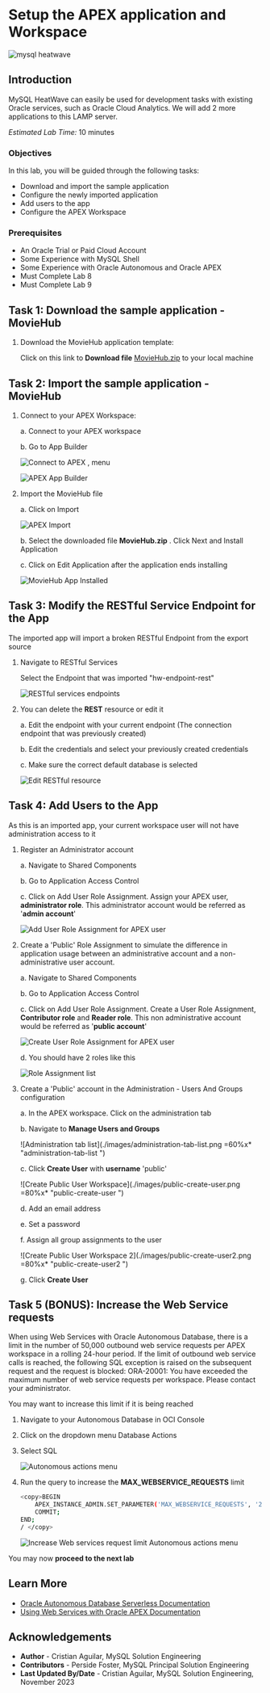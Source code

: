 # Setup the APEX application and Workspace

![mysql heatwave](./images/mysql-heatwave-logo.jpg "mysql heatwave")

## Introduction

MySQL HeatWave can easily be used for development tasks with existing Oracle services, such as Oracle Cloud Analytics. We will add 2 more applications to this LAMP server.


_Estimated Lab Time:_ 10 minutes

### Objectives

In this lab, you will be guided through the following tasks:

- Download and import the sample application
- Configure the newly imported application
- Add users to the app
- Configure the APEX Workspace

### Prerequisites

- An Oracle Trial or Paid Cloud Account
- Some Experience with MySQL Shell
- Some Experience with Oracle Autonomous and Oracle APEX
- Must Complete Lab 8
- Must Complete Lab 9

## Task 1: Download the sample application - MovieHub

1. Download the MovieHub application template:

    Click on this link to **Download file** [MovieHub.zip](https://objectstorage.us-phoenix-1.oraclecloud.com/p/p_59Wj-TSoegriKLewLSQEC3T7IBIkCllrs5ztNZ5TDvtbLGSu2RR4pH6u8oQ8J6/n/idazzjlcjqzj/b/bucket-images/o/MovieHub_V2.zip) to your local machine

## Task 2: Import the sample application - MovieHub

1. Connect to your APEX Workspace:

    a. Connect to your APEX workspace

    b. Go to App Builder

    ![Connect to APEX , menu](./images/apex-workpace-menu.png "apex-workpace-menu ")

    ![APEX App Builder](./images/apex-app-builder.png "apex-app-builder ")

2. Import the MovieHub file

    a. Click on Import

    ![APEX Import](./images/apex-import-moviehub.png "apex-import-moviehub ")

    b. Select the downloaded file **MovieHub.zip** . Click Next and Install Application

    c. Click on Edit Application after the application ends installing

    ![MovieHub App Installed](./images/apex-app-installed.png "apex-app-installed ")

## Task 3: Modify the RESTful Service Endpoint for the App

The imported app will import a broken RESTful Endpoint from the export source

1. Navigate to RESTful Services

    Select the Endpoint that was imported "hw-endpoint-rest"

    ![RESTful services endpoints](./images/restful-services-endpoints-menu.png "restful-services-endpoints-menu ")

2. You can delete the **REST** resource or edit it

    a. Edit the endpoint with your current endpoint (The connection endpoint that was previously created)

    b. Edit the credentials and select your previously created credentials

    c. Make sure the correct default database is selected

    ![Edit RESTful resource](./images/restful-resource-edit.png "restful-resource-edit ")

## Task 4: Add Users to the App

As this is an imported app, your current workspace user will not have administration access to it

1. Register an Administrator account

    a. Navigate to Shared Components

    b. Go to Application Access Control

    c. Click on Add User Role Assignment. Assign your APEX user, **administrator role**. This administrator account would be referred as '**admin account**'

    ![Add User Role Assignment for APEX user](./images/apex-add-role-assignment.png "apex-add-role-assignment ")

2. Create a 'Public' Role Assignment to simulate the difference in application usage between an administrative account and a non-administrative user account.

    a. Navigate to Shared Components

    b. Go to Application Access Control

    c. Click on Add User Role Assignment. Create a User Role Assignment, **Contributor role** and **Reader role**. This non administrative account would be referred as '**public account**'

    ![Create User Role Assignment for APEX user](./images/apex-create-role-assignment-public.png "apex-create-role-assignment-public ")

    d. You should have 2 roles like this

    ![Role Assignment list](./images/apex-role-assignments-list.png "apex-role-assignments-list ")

3. Create a 'Public' account in the Administration - Users And Groups configuration

    a. In the APEX workspace. Click on the administration tab

    b. Navigate to **Manage Users and Groups**

    ![Administration tab list](./images/administration-tab-list.png =60%x* "administration-tab-list ")

    c. Click **Create User** with **username** 'public'

    ![Create Public User Workspace](./images/public-create-user.png =80%x* "public-create-user ")

    d. Add an email address

    e. Set a password

    f. Assign all group assignments to the user

    ![Create Public User Workspace 2](./images/public-create-user2.png =80%x* "public-create-user2 ")

    g. Click **Create User**

## Task 5 (BONUS): Increase the Web Service requests

When using Web Services with Oracle Autonomous Database, there is a limit in the number of 50,000 outbound web service requests per APEX workspace in a rolling 24-hour period. If the limit of outbound web service calls is reached, the following SQL exception is raised on the subsequent request and the request is blocked:
ORA-20001: You have exceeded the maximum number of web service requests per workspace. Please contact your administrator.

You may want to increase this limit if it is being reached

1. Navigate to your Autonomous Database in OCI Console

2. Click on the dropdown menu Database Actions

3. Select SQL

    ![Autonomous actions menu](./images/autonomous-actions-menu-sql.png "autonomous-actions-menu-sql ")

4. Run the query to increase the **MAX\_WEBSERVICE\_REQUESTS** limit

    ```bash
    <copy>BEGIN
        APEX_INSTANCE_ADMIN.SET_PARAMETER('MAX_WEBSERVICE_REQUESTS', '250000');
        COMMIT;
    END;
    / </copy>
    ```

    ![Increase Web services request limit Autonomous actions menu](./images/autonomous-sql-increase-limit.png "autonomous-sql-increase-limit ")

You may now **proceed to the next lab**

## Learn More

- [Oracle Autonomous Database Serverless Documentation](https://docs.oracle.com/en/cloud/paas/autonomous-database/serverless/adbsb/index.html#Oracle%C2%AE-Cloud)
- [Using Web Services with Oracle APEX Documentation](https://docs.oracle.com/en/cloud/paas/autonomous-database/serverless/adbsb/apex-web-services.html#GUID-DA24C605-384D-4448-B73C-D00C02F5060E)

## Acknowledgements

- **Author** - Cristian Aguilar, MySQL Solution Engineering
- **Contributors** - Perside Foster, MySQL Principal Solution Engineering
- **Last Updated By/Date** - Cristian Aguilar, MySQL Solution Engineering, November 2023